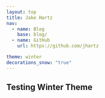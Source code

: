 ```yaml
---
layout: top
title: Jake Hartz
nav:
  - name: Blog
    base: blog/
  - name: GitHub
    url: https://github.com/jhartz

theme: winter
decorations_snow: "true"
---
```

## Testing Winter Theme

